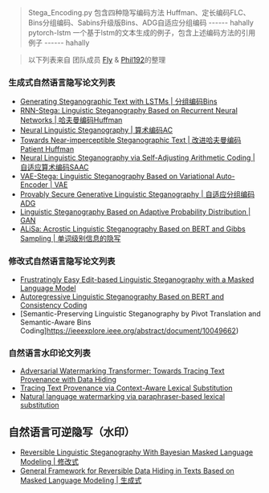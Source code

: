 
> Stega_Encoding.py 包含四种隐写编码方法 Huffman、定长编码FLC、Bins分组编码、Sabins升级版Bins、ADG自适应分组编码 ------ hahally
> pytorch-lstm 一个基于lstm的文本生成的例子，包含上述编码方法的引用例子 ------ hahally

> 以下列表来自 团队成员 [Fly](https://github.com/Flyvannn) & [Phil192](https://github.com/Phil192)的整理

### 生成式自然语言隐写论文列表

- [Generating Steganographic Text with LSTMs | 分组编码Bins](https://github.com/tbfang/steganography-lstm)
- [RNN-Stega: Linguistic Steganography Based on Recurrent Neural Networks | 哈夫曼编码Huffman](https://github.com/YangzlTHU/RNN-Stega)
- [Neural Linguistic Steganography | 算术编码AC](https://github.com/harvardnlp/NeuralSteganography)
- [Towards Near-imperceptible Steganographic Text | 改进哈夫曼编码Patient Huffman](https://github.com/falcondai/lm-steganography)
- [Neural Linguistic Steganography via Self-Adjusting Arithmetic Coding | 自适应算术编码SAAC](https://github.com/JiaMShen/StegaText)
- [VAE-Stega: Linguistic Steganography Based on Variational Auto-Encoder | VAE](https://github.com/YangzlTHU/VAE-Stega)
- [Provably Secure Generative Linguistic Steganography | 自适应分组编码ADG](https://github.com/Mhzzzzz/ADG-steganography)
- [Linguistic Steganography Based on Adaptive Probability Distribution | GAN](https://github.com/CAU-Tstega/text-steganography)
- [ALiSa: Acrostic Linguistic Steganography Based on BERT and Gibbs Sampling | 单词级别信息的隐写](https://github.com/clearloveclearlove/Alisa)


### 修改式自然语言隐写论文列表
- [Frustratingly Easy Edit-based Linguistic Steganography with a Masked Language Model](https://github.com/ku-nlp/steganography-with-masked-lm)
- [Autoregressive Linguistic Steganography Based on BERT and Consistency Coding](https://www.hindawi.com/journals/scn/2022/9092785/)
- [Semantic-Preserving Linguistic Steganography by Pivot Translation and Semantic-Aware Bins Coding]https://ieeexplore.ieee.org/abstract/document/10049662)


### 自然语言水印论文列表
- [Adversarial Watermarking Transformer: Towards Tracing Text Provenance with Data Hiding](https://github.com/S-Abdelnabi/awt)
- [Tracing Text Provenance via Context-Aware Lexical Substitution](https://ojs.aaai.org/index.php/AAAI/article/view/21415)
- [Natural language watermarking via paraphraser-based lexical substitution](https://www.sciencedirect.com/science/article/abs/pii/S000437022300005X)



## 自然语言可逆隐写（水印）
- [Reversible Linguistic Steganography With Bayesian Masked Language Modeling | 修改式](https://ieeexplore.ieee.org/abstract/document/9753668)
- [General Framework for Reversible Data Hiding in Texts Based on Masked Language Modeling | 生成式](https://arxiv.org/abs/2206.10112)
